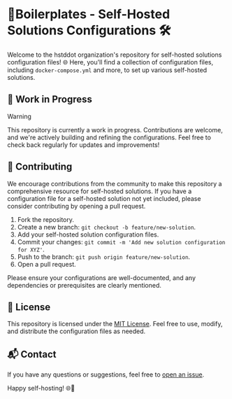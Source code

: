 # 🚀Boilerplates - Self-Hosted Solutions Configurations 🛠️

Welcome to the hstddot organization's repository for self-hosted solutions configuration files! 🌐 Here, you'll find a collection of configuration files, including `docker-compose.yml` and more, to set up various self-hosted solutions.

## 🚧 Work in Progress

> [!WARNING]
This repository is currently a work in progress. Contributions are welcome, and we're actively building and refining the configurations. Feel free to check back regularly for updates and improvements!

## 🤝 Contributing

We encourage contributions from the community to make this repository a comprehensive resource for self-hosted solutions. If you have a configuration file for a self-hosted solution not yet included, please consider contributing by opening a pull request.

1. Fork the repository.
2. Create a new branch: `git checkout -b feature/new-solution`.
3. Add your self-hosted solution configuration files.
4. Commit your changes: `git commit -m 'Add new solution configuration for XYZ'`.
5. Push to the branch: `git push origin feature/new-solution`.
6. Open a pull request.

Please ensure your configurations are well-documented, and any dependencies or prerequisites are clearly mentioned.

## 📝 License

This repository is licensed under the [MIT License](LICENSE.md). Feel free to use, modify, and distribute the configuration files as needed.

## 📬 Contact

If you have any questions or suggestions, feel free to [open an issue](https://github.com/hstddot/boilerplates/issues).

Happy self-hosting! 🌐🏡
